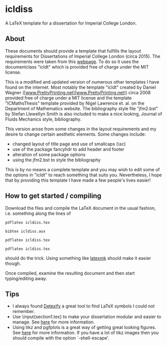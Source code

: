 # icldiss
A LaTeX template for a dissertation for Imperial College London.

## About

These documents should provide a template that fulfills the layout requirements for Dissertations of Imperial College London (circa 2015). The requirements were taken from this [webpage](http://www3.imperial.ac.uk/registry/exams/thesisandvivas). To do so it uses the documentclass "icldt" which is provided free of charge under the MIT license.

This is a modified and updated version of numerous other templates I have found on the internet. Most notably the template "icldt" created by Daniel Wagner ([www.PrettyPrinting.net](www.PrettyPrinting.net)) circa 2008 provided free of charge under a MIT license and the template "ICMathsThesis" template provided by Nigel Lawrence et. al. on the Department of Mathematics website. The bibliography style file "jfm2.bst" by Stefan Llewellyn Smith is also included to make a nice looking, Journal of Fluids Mechanics style, bibliography.

This version arose from some changes in the layout requirements and my desire to change certain aesthetic elements. Some changes include:

* changed layout of title page and use of smallcaps (\sc)
* use of the package fancyhdr to add header and footer
* alteration of some package options
* using the jfm2.bst to style the bibliography

This is by no means a complete template and you may wish to edit some of the options in "icldt" to reach something that suits you. Nevertheless, I hope that by providing this template I have made a few people's lives easier!

## How to get started / compiling

Download the files and compile the LaTeX document in the usual fashion, i.e. something along the lines of

`pdflatex icldiss.tex`

`bibtex icldiss.aux`

`pdflatex icldiss.tex`

`pdflatex icldiss.tex`

should do the trick. Using something like [latexmk](http://users.phys.psu.edu/~collins/software/latexmk-jcc/) should make it easier though.

Once compiled, examine the resulting document and then start typing/editing away. 

## Tips

* I always found [Detexify](http://detexify.kirelabs.org/classify.html) a great tool to find LaTeX symbols I could not remember.
* Use \input{section1.tex} to make your dissertation modular and easier to manage. See [here](https://en.wikibooks.org/wiki/LaTeX/Modular_Documents) for more information.
* Using tikz and pgfplots is a great way of getting great looking figures. See [here](http://www.howtotex.com/packages/beautiful-matlab-figures-in-latex/) for more information. If you have a lot of tikz images then you should compile with the option `-shell-escape'.
